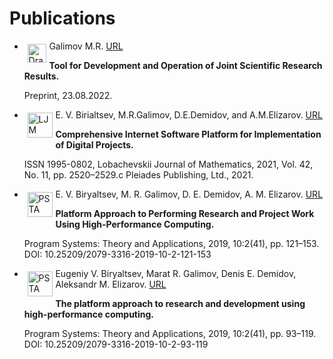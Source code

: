 # Publications

- <img src="/images/common/draft.jpg" align="left" alt="Draft" height=30  style="margin: 1%"> Galimov M.R. [URL](https://drive.google.com/file/d/1_q3Iyr9L4ycLTT82N-KzE5D35aSsM80b/view?usp=sharing)

  **Tool for Development and Operation of Joint Scientific Research Results.**

  Preprint, 23.08.2022.

- <img src="/images/common/lit_ljm.png" align="left" alt="LJM logo" height=40 style="margin: 1%"> E. V. Birialtsev, M.R.Galimov, D.E.Demidov, and A.M.Elizarov. [URL](https://link.springer.com/epdf/10.1134/S1995080221110081?sharing_token=_ZSQRYSkRATco1niR87QZUckSORA_DxfnEvY7GoQybaKrBvH4DbmgZiS8DYG7N7monZtfCFnafElcXj6AI81B0m92NFkVuY04phdLd9OdQcwezDqa_h2CXjuZh2xCtlLZ4Rp1H-DTofDx5M9HEvJQ9anImIt0i3kcKgCD2UbK_Q%3D)

  **Comprehensive Internet Software Platform for Implementation of Digital Projects.** 

  ISSN 1995-0802, Lobachevskii Journal of Mathematics, 2021, Vol. 42, No. 11, pp. 2520–2529.c Pleiades Publishing, Ltd., 2021.

- <img src="/images/common/lit_psi_logo.gif" align="left" alt="PSTA logo" height=40 style="margin: 1%"> E. V. Biryaltsev, M. R. Galimov, D. E. Demidov, A. M. Elizarov. [URL](http://psta.psiras.ru/read/psta2019_2_121-153.pdf)

  **Platform Approach to Performing Research and Project Work Using High-Performance Computing.**

  Program Systems: Theory and Applications, 2019, 10:2(41), pp. 121–153. DOI: 10.25209/2079-3316-2019-10-2-121-153

- <img src="/images/common/lit_psi_logo.gif" align="left" alt="PSTA logo" height=40  style="margin: 1%"> Eugeniy V. Biryaltsev, Marat R. Galimov, Denis E. Demidov, Aleksandr M. Elizarov. [URL](http://psta.psiras.ru/read/psta2019_2_93-119.pdf)

  **The platform approach to research and development using high-performance computing.**

  Program Systems: Theory and Applications, 2019, 10:2(41), pp. 93–119. DOI: 10.25209/2079-3316-2019-10-2-93-119